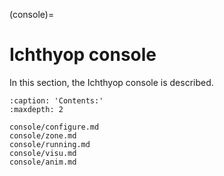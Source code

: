 (console)=

# Ichthyop console

In this section, the Ichthyop console is described.

```{toctree}
:caption: 'Contents:'
:maxdepth: 2

console/configure.md
console/zone.md
console/running.md
console/visu.md
console/anim.md
```
